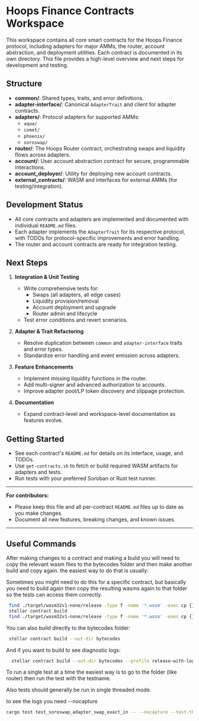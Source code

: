 # Hoops Finance Contracts Workspace

This workspace contains all core smart contracts for the Hoops Finance protocol, including adapters for major AMMs, the router, account abstraction, and deployment utilities. Each contract is documented in its own directory. This file provides a high-level overview and next steps for development and testing.

## Structure

- **common/**: Shared types, traits, and error definitions.
- **adapter-interface/**: Canonical `AdapterTrait` and client for adapter contracts.
- **adapters/**: Protocol adapters for supported AMMs:
  - `aqua/`
  - `comet/`
  - `phoenix/`
  - `soroswap/`
- **router/**: The Hoops Router contract, orchestrating swaps and liquidity flows across adapters.
- **account/**: User account abstraction contract for secure, programmable interactions.
- **account_deployer/**: Utility for deploying new account contracts.
- **external_contracts/**: WASM and interfaces for external AMMs (for testing/integration).

## Development Status

- All core contracts and adapters are implemented and documented with individual `README.md` files.
- Each adapter implements the `AdapterTrait` for its respective protocol, with TODOs for protocol-specific improvements and error handling.
- The router and account contracts are ready for integration testing.

## Next Steps

1. **Integration & Unit Testing**
   - Write comprehensive tests for:
     - Swaps (all adapters, all edge cases)
     - Liquidity provision/removal
     - Account deployment and upgrade
     - Router admin and lifecycle
   - Test error conditions and revert scenarios.

2. **Adapter & Trait Refactoring**
   - Resolve duplication between `common` and `adapter-interface` traits and error types.
   - Standardize error handling and event emission across adapters.

3. **Feature Enhancements**
   - Implement missing liquidity functions in the router.
   - Add multi-signer and advanced authorization to accounts.
   - Improve adapter pool/LP token discovery and slippage protection.

4. **Documentation**
   - Expand contract-level and workspace-level documentation as features evolve.

## Getting Started

- See each contract's `README.md` for details on its interface, usage, and TODOs.
- Use `get-contracts.sh` to fetch or build required WASM artifacts for adapters and tests.
- Run tests with your preferred Soroban or Rust test runner.

---

**For contributors:**

- Please keep this file and all per-contract `README.md` files up to date as you make changes.
- Document all new features, breaking changes, and known issues.

---

## Useful Commands

After making changes to a contract and making a build you will need to copy the relevant wasm files to the bytecodes folder and then make another build and copy again. the easiest way to do that is usually:

Sometimes you might need to do this for a specific contract, but basically you need to build again then copy the resulting wasms again to that folder so the tests can access them correctly.

```sh
 find ./target/wasm32v1-none/release -type f -name '*.wasm' -exec cp {} ./bytecodes/ \;
 stellar contract build
 find ./target/wasm32v1-none/release -type f -name '*.wasm' -exec cp {} ./bytecodes/ \;
 ```

You can also build directly to the bytecodes folder:

```sh
 stellar contract build --out-dir bytecodes
```

 And if you want to build to see diagnostic logs:

```sh
  stellar contract build --out-dir bytecodes --profile release-with-logs
```

 To run a single test at a time the easiest way is to go to the folder (like router) then run the test with the testname.

 Also tests should generally be run in single threaded mode.

 to see the logs you need --nocapture

 ```sh
 cargo test test_soroswap_adapter_swap_exact_in -- --nocapture --test-threads=1
 ```
